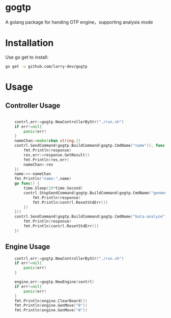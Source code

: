 # gogtp

A golang package for handing GTP engine，supporting analysis mode


# Installation

Use go get to install:
```bash
go get -u github.com/larry-dev/gogtp
```

# Usage

## Controller Usage 
```go

	contrl,err:=gogtp.NewControllerByStr("./run.sh")
	if err!=nil{
		panic(err)
	}
	nameChan:=make(chan string,1)
	contrl.SendCommand(gogtp.BuildCommand(gogtp.CmdName("name")), func(response gogtp.Response) {
		fmt.Println(response)
		res,err:=response.GetResult()
		fmt.Println(res,err)
		nameChan<-res
	})
	name:=<-nameChan
	fmt.Println("name:",name)
	go func() {
		time.Sleep(10*time.Second)
		contrl.StopSendCommand(gogtp.BuildCommand(gogtp.CmdName("genmove B")), func(response gogtp.Response) {
			fmt.Println(response)
			fmt.Println(contrl.ResetStdErr())
		})
	}()
	contrl.SendCommand(gogtp.BuildCommand(gogtp.CmdName("kata-analyze"),gogtp.CmdArgs("60"),gogtp.CmdEnd(false)), func(response gogtp.Response) {
		fmt.Println(response)
		fmt.Println(contrl.ResetStdErr())
	})

```

## Engine Usage
```go
	contrl,err:=gogtp.NewControllerByStr("./run.sh")
	if err!=nil{
		panic(err)
	}

	engine,err:=gogtp.NewEngine(contrl)
	if err!=nil{
		panic(err)
	}
	fmt.Println(engine.ClearBoard())
	fmt.Println(engine.GenMove("B"))
	fmt.Println(engine.GenMove("W"))
```